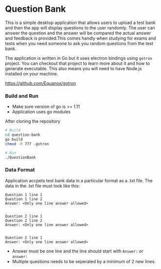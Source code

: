 # Question Bank
This is a simple desktop application that allows users to upload a test bank and then the app will display questions to the user randomly. The user can answer the question and the answer will be compared the actual answer and feedback is provided.This comes handly when studying for exams and tests when you need someone to ask you random questions from the test bank.

The application is written in Go but it uses electron bindings using `gotron` project. You can checkout that project to learn more about it and how to generate executable. This also means you will need to have Node.js installed on your machine.

https://github.com/Equanox/gotron

### Build and Run
* Make sure version of go is >= 1.11
* Application uses go modules

After cloning the repository
```bash
# Build
cd question-bank
go build
chmod -R 777 .gotron

# Run
./QuestionBank
```

### Data Format
Application accpets test bank data in a particular format as a .txt file. The data in the .txt file must look like this:

```
Question 1 line 1
Question 1 line 2
Answer: <Only one line answer allowed>


Question 2 line 1
Question 2 line 2
Answer: <Only one line answer allowed>


Question 2 line 1
Answer: <Only one line answer allowed>
```
* Answer must be one line and the line should start with `Answer:` or `answer:`
* Multiple questions needs to be seperated by a minimum of 2 new lines.

